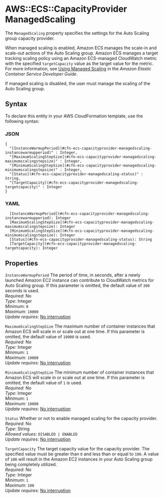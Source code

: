 # AWS::ECS::CapacityProvider ManagedScaling<a name="aws-properties-ecs-capacityprovider-managedscaling"></a>

The `ManagedScaling` property specifies the settings for the Auto Scaling group capacity provider\.

When managed scaling is enabled, Amazon ECS manages the scale\-in and scale\-out actions of the Auto Scaling group\. Amazon ECS manages a target tracking scaling policy using an Amazon ECS\-managed CloudWatch metric with the specified `targetCapacity` value as the target value for the metric\. For more information, see [Using Managed Scaling](https://docs.aws.amazon.com/AmazonECS/latest/developerguide/asg-capacity-providers.html#asg-capacity-providers-managed-scaling) in the *Amazon Elastic Container Service Developer Guide*\.

If managed scaling is disabled, the user must manage the scaling of the Auto Scaling group\.

## Syntax<a name="aws-properties-ecs-capacityprovider-managedscaling-syntax"></a>

To declare this entity in your AWS CloudFormation template, use the following syntax:

### JSON<a name="aws-properties-ecs-capacityprovider-managedscaling-syntax.json"></a>

```
{
  "[InstanceWarmupPeriod](#cfn-ecs-capacityprovider-managedscaling-instancewarmupperiod)" : Integer,
  "[MaximumScalingStepSize](#cfn-ecs-capacityprovider-managedscaling-maximumscalingstepsize)" : Integer,
  "[MinimumScalingStepSize](#cfn-ecs-capacityprovider-managedscaling-minimumscalingstepsize)" : Integer,
  "[Status](#cfn-ecs-capacityprovider-managedscaling-status)" : String,
  "[TargetCapacity](#cfn-ecs-capacityprovider-managedscaling-targetcapacity)" : Integer
}
```

### YAML<a name="aws-properties-ecs-capacityprovider-managedscaling-syntax.yaml"></a>

```
  [InstanceWarmupPeriod](#cfn-ecs-capacityprovider-managedscaling-instancewarmupperiod): Integer
  [MaximumScalingStepSize](#cfn-ecs-capacityprovider-managedscaling-maximumscalingstepsize): Integer
  [MinimumScalingStepSize](#cfn-ecs-capacityprovider-managedscaling-minimumscalingstepsize): Integer
  [Status](#cfn-ecs-capacityprovider-managedscaling-status): String
  [TargetCapacity](#cfn-ecs-capacityprovider-managedscaling-targetcapacity): Integer
```

## Properties<a name="aws-properties-ecs-capacityprovider-managedscaling-properties"></a>

`InstanceWarmupPeriod`  <a name="cfn-ecs-capacityprovider-managedscaling-instancewarmupperiod"></a>
The period of time, in seconds, after a newly launched Amazon EC2 instance can contribute to CloudWatch metrics for Auto Scaling group\. If this parameter is omitted, the default value of `300` seconds is used\.  
*Required*: No  
*Type*: Integer  
*Minimum*: `0`  
*Maximum*: `10000`  
*Update requires*: [No interruption](https://docs.aws.amazon.com/AWSCloudFormation/latest/UserGuide/using-cfn-updating-stacks-update-behaviors.html#update-no-interrupt)

`MaximumScalingStepSize`  <a name="cfn-ecs-capacityprovider-managedscaling-maximumscalingstepsize"></a>
The maximum number of container instances that Amazon ECS will scale in or scale out at one time\. If this parameter is omitted, the default value of `10000` is used\.  
*Required*: No  
*Type*: Integer  
*Minimum*: `1`  
*Maximum*: `10000`  
*Update requires*: [No interruption](https://docs.aws.amazon.com/AWSCloudFormation/latest/UserGuide/using-cfn-updating-stacks-update-behaviors.html#update-no-interrupt)

`MinimumScalingStepSize`  <a name="cfn-ecs-capacityprovider-managedscaling-minimumscalingstepsize"></a>
The minimum number of container instances that Amazon ECS will scale in or scale out at one time\. If this parameter is omitted, the default value of `1` is used\.  
*Required*: No  
*Type*: Integer  
*Minimum*: `1`  
*Maximum*: `10000`  
*Update requires*: [No interruption](https://docs.aws.amazon.com/AWSCloudFormation/latest/UserGuide/using-cfn-updating-stacks-update-behaviors.html#update-no-interrupt)

`Status`  <a name="cfn-ecs-capacityprovider-managedscaling-status"></a>
Whether or not to enable managed scaling for the capacity provider\.  
*Required*: No  
*Type*: String  
*Allowed values*: `DISABLED | ENABLED`  
*Update requires*: [No interruption](https://docs.aws.amazon.com/AWSCloudFormation/latest/UserGuide/using-cfn-updating-stacks-update-behaviors.html#update-no-interrupt)

`TargetCapacity`  <a name="cfn-ecs-capacityprovider-managedscaling-targetcapacity"></a>
The target capacity value for the capacity provider\. The specified value must be greater than `0` and less than or equal to `100`\. A value of `100` will result in the Amazon EC2 instances in your Auto Scaling group being completely utilized\.  
*Required*: No  
*Type*: Integer  
*Minimum*: `1`  
*Maximum*: `100`  
*Update requires*: [No interruption](https://docs.aws.amazon.com/AWSCloudFormation/latest/UserGuide/using-cfn-updating-stacks-update-behaviors.html#update-no-interrupt)